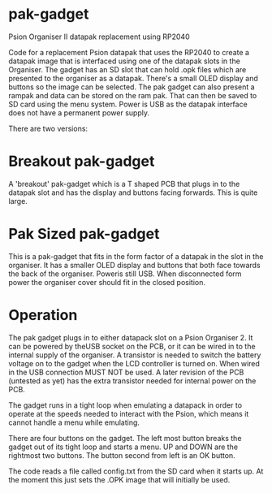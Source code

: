 # pak-gadget
Psion Organiser II datapak replacement using RP2040

Code for a replacement Psion datapak that uses the RP2040 to create a datapak image that is interfaced using one of the datapak slots in the Organiser.
The gadget has an SD slot that can hold .opk files which are presented to the organiser as a datapak. There's a small OLED display and buttons so the image can be selected. The pak gadget can also present a rampak and data can be stored on the ram pak. That can then be saved to SD card using the menu system.
Power is USB as the datapak interface does not have a permanent power supply.

There are two versions:

Breakout pak-gadget
===================

A 'breakout' pak-gadget which is a T shaped PCB that plugs in to the datapak slot and has the display and buttons facing forwards. This is quite large.

Pak Sized pak-gadget
====================

This is a pak-gadget that fits in the form factor of a datapak in the slot in the organiser. It has a smaller OLED display and buttons that both face towards the back of the organiser. Poweris still USB. When disconnected form power the organiser cover should fit in the closed position.

Operation
=========

The pak gadget plugs in to either datapack slot on a Psion Organiser 2. It can be powered by theUSB socket on the PCB, or it can be wired in to the internal supply of the organiser. A transistor is needed to switch the battery voltage on to the gadget when the LCD controller is turned on. When wired in the USB connection MUST NOT be used. A later revision of the PCB (untested as yet) has the extra transistor needed for internal power on the PCB.

The gadget runs in a tight loop when emulating a datapack in order to operate at the speeds needed to interact with the Psion, which means it cannot handle a menu while emulating.

There are four buttons on the gadget. The left most button breaks the gadget out of its tight loop and starts a menu. UP and DOWN are the rightmost two buttons. The button second from left is an OK button.

The code reads a file called config.txt from the SD card when it starts up. At the moment this just sets the .OPK image that will initially be used.

